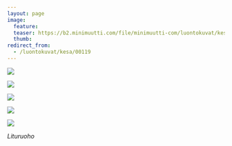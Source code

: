 ```yaml
---
layout: page
image:
  feature:
  teaser: https://b2.minimuutti.com/file/minimuutti-com/luontokuvat/kes%C3%A4/9/DS44948-245px.jpg
  thumb:
redirect_from:
  - /luontokuvat/kesa/00119
---
```


[![](https://b2.minimuutti.com/file/minimuutti-com/luontokuvat/kes%C3%A4/9/DS44926-800px.jpg)](https://dl.dropboxusercontent.com/sh/ea1wtnz7z734o12/AAAAjV_FHAS72I6IjsmWjhP7a/luontokuvat/kes%C3%A4/9/DS44926.jpg)

[![](https://b2.minimuutti.com/file/minimuutti-com/luontokuvat/kes%C3%A4/9/DS44933-800px.jpg)](https://dl.dropboxusercontent.com/sh/ea1wtnz7z734o12/AABxzjaTbg6nqL1e2TsGCz8fa/luontokuvat/kes%C3%A4/9/DS44933.jpg)

[![](https://b2.minimuutti.com/file/minimuutti-com/luontokuvat/kes%C3%A4/9/DS44937-800px.jpg)](https://dl.dropboxusercontent.com/sh/ea1wtnz7z734o12/AABPb1jmcyZqjOlBW0wm4FvLa/luontokuvat/kes%C3%A4/9/DS44937.jpg)

[![](https://b2.minimuutti.com/file/minimuutti-com/luontokuvat/kes%C3%A4/9/DS44948-800px.jpg)](https://dl.dropboxusercontent.com/sh/ea1wtnz7z734o12/AACwdPFL6Gy0eG1Kiu1Y1fnga/luontokuvat/kes%C3%A4/9/DS44948.jpg)

[![](https://b2.minimuutti.com/file/minimuutti-com/luontokuvat/kes%C3%A4/9/DS44945-800px.jpg)](https://dl.dropboxusercontent.com/sh/ea1wtnz7z734o12/AAArm8K0bhf9Inab5d6DXV0ja/luontokuvat/kes%C3%A4/9/DS44945.jpg)

*Lituruoho*
